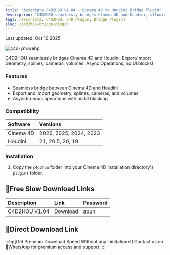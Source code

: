```yaml
---
title: "Aescripts C4D2HOU V1.04 - Cinema 4D to Houdini Bridge Plugin"
description: "C4D2HOU seamlessly bridges Cinema 4D and Houdini, allowing you to export/import geometry, splines, cameras, and volumes with asynchronous operations."
tags: [aescripts, C4D2HOU, C4D Plugin, Bridge Plugin]
slug: /c4d2hou-bridge-plugin
---
```


Last updated: Oct 10 2025

![c4d-ym.webp](https://list.ucards.store/d/img/c4d-ym.webp)

C4D2HOU seamlessly bridges Cinema 4D and Houdini. Export/Import Geometry, splines, cameras, volumes. Async Operations, no UI blocks!

### Features

- Seamless bridge between Cinema 4D and Houdini
- Export and import geometry, splines, cameras, and volumes
- Asynchronous operations with no UI blocking

### Compatibility

| Software | Versions |
| :--- | :--- |
| Cinema 4D | 2026, 2025, 2024, 2023 |
| Houdini | 21, 20.5, 20, 19 |

### Installation

1. Copy the `c4d2hou` folder into your Cinema 4D installation directory's `plugins` folder.

## 🐌Free Slow Download Links

| Description | Link | Password |
| :--- | :--- | :--- |
| C4D2HOU V1.04 | [Download](https://pan.baidu.com/s/1Lm7LvOHWhJkafsSSDDFAXg?pwd=apun) | apun |

## 🚀Direct Download Link
:::tip[Get Premium Download Speed Without any Limitations!]
Contact us on [💬WhatsApp](https://wa.me/+8613237610083) for premium  access and support.
:::